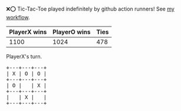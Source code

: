 :x::o: Tic-Tac-Toe played indefinitely by github action runners! See [my workflow](.github/workflows/play.yaml).

|PlayerX wins|PlayerO wins|Ties|
|-|-|-|
|1100|1024|478|

PlayerX's turn.

<pre>
+---+---+---+
| X | O | O |
+---+---+---+
| O |   | X |
+---+---+---+
|   | X |   |
+---+---+---+
</pre>